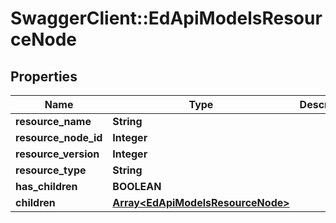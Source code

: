 # SwaggerClient::EdApiModelsResourceNode

## Properties
Name | Type | Description | Notes
------------ | ------------- | ------------- | -------------
**resource_name** | **String** |  | [optional] 
**resource_node_id** | **Integer** |  | [optional] 
**resource_version** | **Integer** |  | [optional] 
**resource_type** | **String** |  | [optional] 
**has_children** | **BOOLEAN** |  | [optional] 
**children** | [**Array&lt;EdApiModelsResourceNode&gt;**](EdApiModelsResourceNode.md) |  | [optional] 


